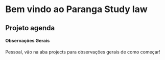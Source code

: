 # Bem vindo ao Paranga Study law

## Projeto agenda
#### Observações Gerais



Pessoal, vão na aba projects para observações gerais de como começar!